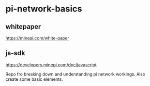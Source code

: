 # pi-network-basics

## whitepaper
https://minepi.com/white-paper

## js-sdk
https://developers.minepi.com/doc/javascript

Repo fro breaking down and understanding pi network workings. Also create some basic elements.
